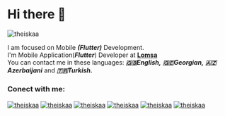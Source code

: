 # Hi there 👋

<p align="left"> <img src="https://komarev.com/ghpvc/?username=your-github-theiskaa&color=red" alt="theiskaa" /> </p> 

I am focused on Mobile ***(Flutter)*** Development. <br/>
I'm Mobile Application(***Flutter***) Developer at [**Lomsa**](https://lomsa.com)  <br/>
You can contact me in these languages: ***🇬🇧English,*** ***🇬🇪Georgian,*** ***🇦🇿Azerbaijani*** and ***🇹🇷Turkish.*** <br/>

<!--
#### Best Repositories:
- [Papernews](https://github.com/theiskaa/papernews)
- [Hacker News App](https://github.com/theiskaa/hackernews_app)
- [Classmate](https://github.com/theiskaa/classmate)
-->

### Conect with me:

<a href="https://stackoverflow.com/users/14247462/theiskaa?tab=profile" target="blank"><img align="center" src="https://img.shields.io/badge/StackOverflow%20-%23323330.svg?&style=for-the-badge&logo=StackOverflow&logoColor=orange" alt="theiskaa"/></a> 
<a href="https://instagram.com/theiskaa" target="blank"><img align="center" src="https://img.shields.io/badge/Instagram%20-%23E4405F.svg?&style=for-the-badge&logo=Instagram&logoColor=white" alt="theiskaa"/></a> 
<a href="https://facebook.com/theiskaa" target="blank"><img align="center" src="https://img.shields.io/badge/Facebook%20-%230077B5.svg?&style=for-the-badge&logo=Facebook&logoColor=white" alt="theiskaa"/></a> 
<a href="https://twitter.com/theiskaa" target="blank"><img align="center" src="https://img.shields.io/badge/Twitter%20-%231DA1F2.svg?&style=for-the-badge&logo=Twitter&logoColor=white" alt="theiskaa"/></a> 
<a href="mailto:st.bahahd@gmail.com?subject=test%20subject&body=test%20body" target="blank"><img align="center" src="https://img.shields.io/badge/Gmail%20-%23323330.svg?&style=for-the-badge&logo=Gmail&logoColor=red" alt="theiskaa"/></a> 
<a href="https://www.linkedin.com/in/ismael-shakverdiev-4b6355202/" target="blank"><img align="center" src="https://img.shields.io/badge/Linkedin%20-%230077B5.svg?&style=for-the-badge&logo=Linkedin&logoColor=white" alt="theiskaa"/></a> 


<!-- 
### Languages and Tools:
<a href="https://flutter.io" target="blank"><img align="center" src="https://img.shields.io/badge/flutter-%230095D5.svg?&style=for-the-badge&logo=flutter&logoColor=white" alt="theiskaa"/></a> 
<a href="https://www.dartlang.org" target="blank"><img align="center" src="https://img.shields.io/badge/Dart-%230077B5.svg?&style=for-the-badge&logo=dart&logoColor=white" alt="theiskaa"/></a> 
<a href="https://pub.dev/packages/sqflite" target="blank"><img align="center" src="https://img.shields.io/badge/Sqlite%20-%23FF0000.svg?&style=for-the-badge&logo=Sqlite&logoColor=white" alt="theiskaa"/></a> 
<a href="https://code.visualstudio.com" target="blank"><img align="center" src="https://img.shields.io/badge/vs code%20-%2300599C.svg?&style=for-the-badge&logo=visual-studio-code&logoColor=white" alt="theiskaa"/></a> 
<a href="https://www.adobe.com/tr/products/xd.html" target="blank"><img align="center" src="https://img.shields.io/badge/Adobe xd%20-%23FF26BE.svg?&style=for-the-badge&logo=adobe%20xd&logoColor=white" alt="theiskaa"/></a> 
<a href="https://firebase.google.com" target="blank"><img align="center" src="https://img.shields.io/badge/Firebase%20-%23FF9900.svg?&style=for-the-badge&logo=Firebase&logoColor=white" alt="theiskaa"/></a> 
-->

